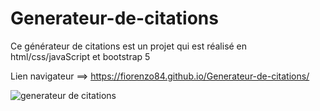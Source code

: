 # Generateur-de-citations

Ce générateur de citations est un projet qui est réalisé en html/css/javaScript et bootstrap 5 

Lien navigateur ==> https://fiorenzo84.github.io/Generateur-de-citations/

![generateur de citations](https://user-images.githubusercontent.com/111232852/185970538-a69e363a-6022-4898-a732-24cccf6a0862.png)
